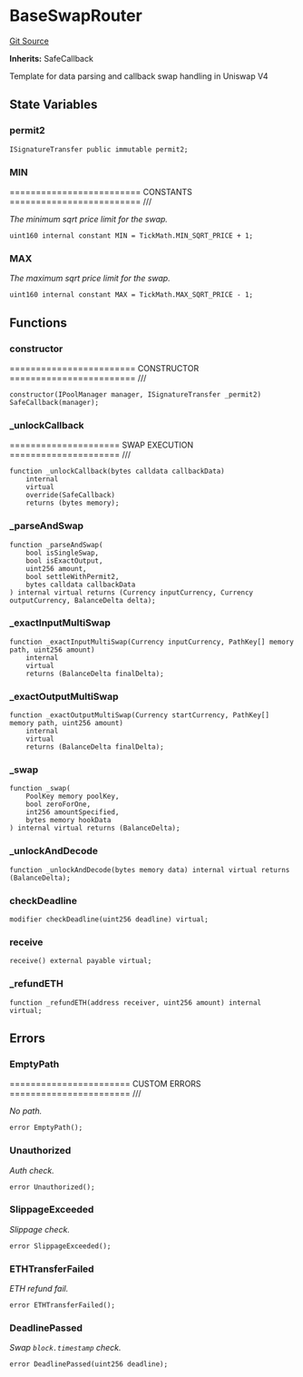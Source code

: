 # BaseSwapRouter
[Git Source](https://github.com/z0r0z/v4-router/blob/f6f4cdd1451f5c32efafd920cd6b078aa2408be7/src/base/BaseSwapRouter.sol)

**Inherits:**
SafeCallback

Template for data parsing and callback swap handling in Uniswap V4


## State Variables
### permit2

```solidity
ISignatureTransfer public immutable permit2;
```


### MIN
========================= CONSTANTS ========================= ///

*The minimum sqrt price limit for the swap.*


```solidity
uint160 internal constant MIN = TickMath.MIN_SQRT_PRICE + 1;
```


### MAX
*The maximum sqrt price limit for the swap.*


```solidity
uint160 internal constant MAX = TickMath.MAX_SQRT_PRICE - 1;
```


## Functions
### constructor

======================== CONSTRUCTOR ======================== ///


```solidity
constructor(IPoolManager manager, ISignatureTransfer _permit2) SafeCallback(manager);
```

### _unlockCallback

===================== SWAP EXECUTION ===================== ///


```solidity
function _unlockCallback(bytes calldata callbackData)
    internal
    virtual
    override(SafeCallback)
    returns (bytes memory);
```

### _parseAndSwap


```solidity
function _parseAndSwap(
    bool isSingleSwap,
    bool isExactOutput,
    uint256 amount,
    bool settleWithPermit2,
    bytes calldata callbackData
) internal virtual returns (Currency inputCurrency, Currency outputCurrency, BalanceDelta delta);
```

### _exactInputMultiSwap


```solidity
function _exactInputMultiSwap(Currency inputCurrency, PathKey[] memory path, uint256 amount)
    internal
    virtual
    returns (BalanceDelta finalDelta);
```

### _exactOutputMultiSwap


```solidity
function _exactOutputMultiSwap(Currency startCurrency, PathKey[] memory path, uint256 amount)
    internal
    virtual
    returns (BalanceDelta finalDelta);
```

### _swap


```solidity
function _swap(
    PoolKey memory poolKey,
    bool zeroForOne,
    int256 amountSpecified,
    bytes memory hookData
) internal virtual returns (BalanceDelta);
```

### _unlockAndDecode


```solidity
function _unlockAndDecode(bytes memory data) internal virtual returns (BalanceDelta);
```

### checkDeadline


```solidity
modifier checkDeadline(uint256 deadline) virtual;
```

### receive


```solidity
receive() external payable virtual;
```

### _refundETH


```solidity
function _refundETH(address receiver, uint256 amount) internal virtual;
```

## Errors
### EmptyPath
======================= CUSTOM ERRORS ======================= ///

*No path.*


```solidity
error EmptyPath();
```

### Unauthorized
*Auth check.*


```solidity
error Unauthorized();
```

### SlippageExceeded
*Slippage check.*


```solidity
error SlippageExceeded();
```

### ETHTransferFailed
*ETH refund fail.*


```solidity
error ETHTransferFailed();
```

### DeadlinePassed
*Swap `block.timestamp` check.*


```solidity
error DeadlinePassed(uint256 deadline);
```

